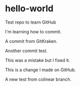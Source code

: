 # hello-world
Test repo to learn GitHub

I'm learning how to commit.

A commit from GitKraken.

Another commit test.

This was a mistake but I fixed it. 

This is a change I made on GitHub.

A new test from colinear branch.